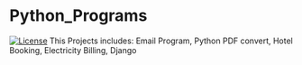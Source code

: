# Python_Programs
[![License](https://img.shields.io/badge/License-Apache%202.0-blue.svg)](https://opensource.org/licenses/Apache-2.0)
This Projects includes: 
      Email Program,
      Python PDF convert,
      Hotel Booking, 
      Electricity Billing, 
      Django
